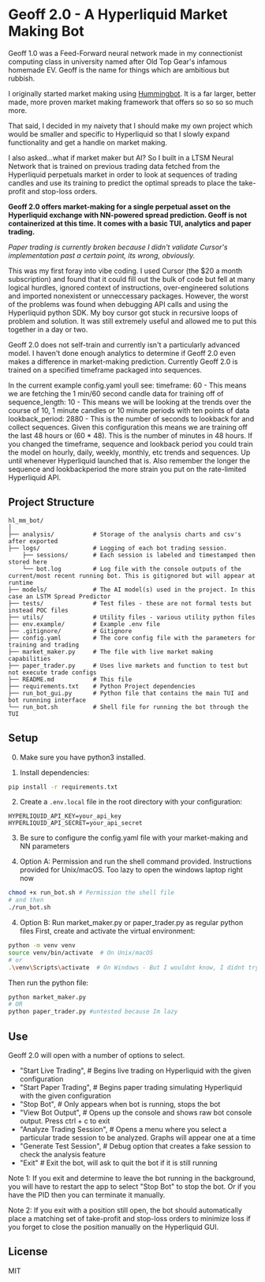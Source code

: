 # Geoff 2.0 - A Hyperliquid Market Making Bot

Geoff 1.0 was a Feed-Forward neural network made in my connectionist computing class in university named after Old Top Gear's infamous homemade EV. Geoff is the name for things which are ambitious but rubbish.

I originally started market making using [Hummingbot](https://hummingbot.org/).
It is a far larger, better made, more proven market making framework that offers so so so so much more. 

That said, I decided in my naivety that I should make my own project which would be smaller and specific to Hyperliquid so that I slowly expand functionality and get a handle on market making.

I also asked...what if market maker but AI? So I built in a LTSM Neural Network that is trained on previous trading data fetched from the Hyperliquid perpetuals market in order to look at sequences of trading candles and use its training to predict the optimal spreads to place the take-profit and stop-loss orders. 

**Geoff 2.0 offers market-making for a single perpetual asset on the Hyperliquid exchange with NN-powered spread prediction. Geoff is not containerized at this time. It comes with a basic TUI, analytics and paper trading.**

_Paper trading is currently broken because I didn't validate Cursor's implementation past a certain point, its wrong, obviously._

This was my first foray into vibe coding. I used Cursor (the $20 a month subscription) and found that it could fill out the bulk of code but fell at many logical hurdles, ignored context of instructions, over-engineered solutions and imported nonexistent or unneccessary packages. However, the worst of the problems was found when debugging API calls and using the Hyperliquid python SDK. My boy cursor got stuck in recursive loops of problem and solution.
It was still extremely useful and allowed me to put this together in a day or two. 

Geoff 2.0 does not self-train and currently isn't a particularly advanced model. I haven't done enough analytics to determine if Geoff 2.0 even makes a difference in market-making prediction. Currently Geoff 2.0 is trained on a specified timeframe packaged into sequences.

In the current example config.yaml youll see:
  timeframe: 60  - This means we are fetching the 1 min/60 second candle data for training off of
  sequence_length: 10 - This means we will be looking at the trends over the course of 10, 1 minute candles or 10 minute periods with ten points of data
  lookback_period: 2880 - This is the number of seconds to lookback for and collect sequences. Given this configuration this means we are training off the last 
  48 hours or (60 * 48). This is the number of minutes in 48 hours. 
If you changed the timeframe, sequence and lookback period you could train the model on hourly, daily, weekly, monthly, etc trends and sequences. Up until whenever Hyperliquid launched that is. Also remember the longer the sequence and lookbackperiod the more strain you put on the rate-limited Hyperliquid API.


## Project Structure
```
hl_mm_bot/
│
├── analysis/           # Storage of the analysis charts and csv's after exported
├── logs/               # Logging of each bot trading session. 
    ├── sessions/       # Each session is labeled and timestamped then stored here
    └── bot.log         # Log file with the console outputs of the current/most recent running bot. This is gitignored but will appear at runtime
├── models/             # The AI model(s) used in the project. In this case an LSTM Spread Predictor 
├── tests/              # Test files - these are not formal tests but instead POC files
├── utils/              # Utility files - various utility python files
├── env.example/        # Example .env file
├── .gitignore/         # Gitignore
├── config.yaml         # The core config file with the parameters for training and trading 
├── market_maker.py     # The file with live market making capabilities
├── paper_trader.py     # Uses live markets and function to test but not execute trade configs
├── README.md           # This file
├── requirements.txt    # Python Project dependencies
├── run_bot_gui.py      # Python file that contains the main TUI and bot runnning interface
└── run_bot.sh          # Shell file for running the bot through the TUI
```

## Setup

0. Make sure you have python3 installed. 

1. Install dependencies:
```bash
pip install -r requirements.txt
```

2. Create a `.env.local` file in the root directory with your configuration:
```
HYPERLIQUID_API_KEY=your_api_key
HYPERLIQUID_API_SECRET=your_api_secret
```

3. Be sure to configure the config.yaml file with your market-making and NN parameters

4. Option A: Permission and run the shell command provided. 
Instructions provided for Unix/macOS. Too lazy to open the windows laptop right now
```bash
chmod +x run_bot.sh # Permission the shell file 
# and then
./run_bot.sh
```

4. Option B: Run market_maker.py or paper_trader.py as regular python files 
First, create and activate the virtual environment:
```bash
python -m venv venv
source venv/bin/activate  # On Unix/macOS
# or
.\venv\Scripts\activate  # On Windows - But I wouldnt know, I didnt try windows
```
Then run the python file:
```bash
python market_maker.py
# OR
python paper_trader.py #untested because Im lazy
```

## Use
Geoff 2.0 will open with a number of options to select. 
- "Start Live Trading",         # Begins live trading on Hyperliquid with the given configuration
- "Start Paper Trading",        # Begins paper trading simulating Hyperliquid with the given configuration 
- "Stop Bot",                   # Only appears when bot is running, stops the bot
- "View Bot Output",            # Opens up the console and shows raw bot console output. Press ctrl + c to exit
- "Analyze Trading Session",    # Opens a menu where you select a particular trade session to be analyzed. Graphs will appear one at a time
- "Generate Test Session",      # Debug option that creates a fake session to check the analysis feature
- "Exit"                       # Exit the bot, will ask to quit the bot if it is still running

Note 1: If you exit and determine to leave the bot running in the background, you will have to restart the app to select "Stop Bot" to stop the bot.
Or if you have the PID then you can terminate it manually.

Note 2: If you exit with a position still open, the bot should automatically place a matching set of take-profit and stop-loss orders to minimize loss if you forget to close the position manually on the Hyperliquid GUI. 

## License
MIT
